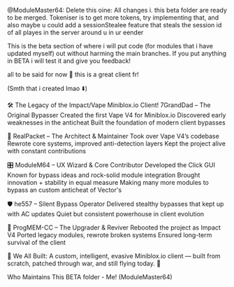 @ModuleMaster64: Delete this oine: All changes i. this beta folder are ready to be merged. Tokeniser is to get more tokens, try implementing that, and also maybe u could add a sessionStealee feature that steals the session id of all playes in the server around u in ur eender



This is the beta section of where i will put code (for modules that i have updated myself) out without harming the main branches. If you put anything in BETA i will test it and give you feedback! 

all to be said for now 🤑 this is a great client fr!

(Smth that i created lmao ⬇️)

🛠️ The Legacy of the Impact/Vape Miniblox.io Client!
7GrandDad – The Original Bypasser
Created the first Vape V4 for Miniblox.io
Discovered early weaknesses in the anticheat
Built the foundation of modern client bypasses

🧠 RealPacket – The Architect & Maintainer
Took over Vape V4’s codebase
Rewrote core systems, improved anti-detection layers
Kept the project alive with constant contributions

🎛️ ModuleM64 – UX Wizard & Core Contributor
Developed the Click GUI
Known for bypass ideas and rock-solid module integration
Brought innovation + stability in equal measure
Making many more modules to bypass an custom anticheat of Vector's

🛡️ he557 – Silent Bypass Operator
Delivered stealthy bypasses that kept up with AC updates
Quiet but consistent powerhouse in client evolution

🔧 ProgMEM-CC – The Upgrader & Reviver
Rebooted the project as Impact V4
Ported legacy modules, rewrote broken systems
Ensured long-term survival of the client

🧱 We All Built:
A custom, intelligent, evasive Miniblox.io client —
built from scratch, patched through war, and still flying today. 🚀

Who Maintains This BETA folder - Me! (ModuleMaster64)
